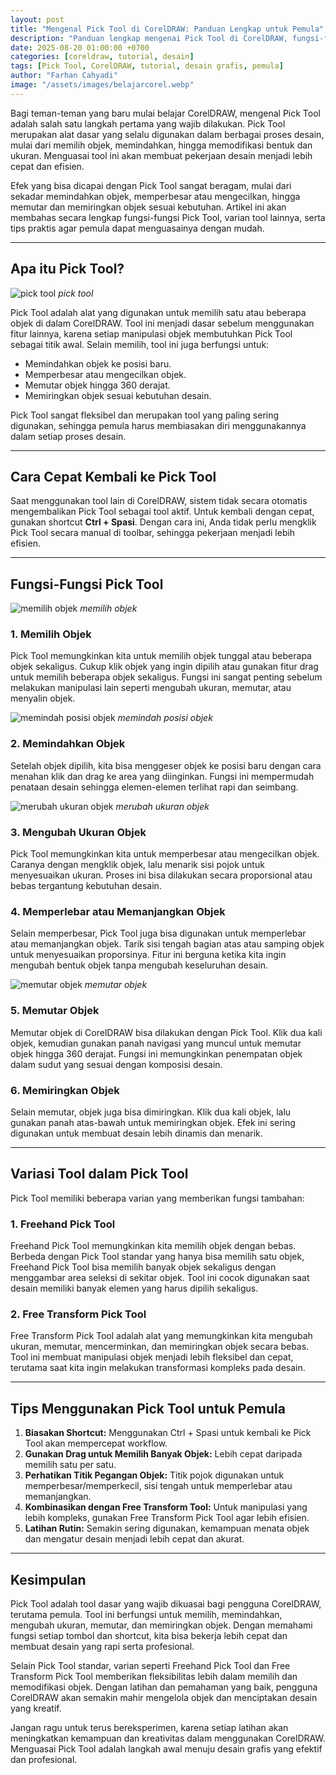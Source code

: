 ```yaml
---
layout: post
title: "Mengenal Pick Tool di CorelDRAW: Panduan Lengkap untuk Pemula"
description: "Panduan lengkap mengenai Pick Tool di CorelDRAW, fungsi-fungsinya, variasi tool, dan tips praktis untuk pemula agar lebih cepat menguasai desain grafis."
date: 2025-08-20 01:00:00 +0700
categories: [coreldraw, tutorial, desain]
tags: [Pick Tool, CorelDRAW, tutorial, desain grafis, pemula]
author: "Farhan Cahyadi"
image: "/assets/images/belajarcorel.webp"
---
```


Bagi teman-teman yang baru mulai belajar CorelDRAW, mengenal Pick Tool adalah salah satu langkah pertama yang wajib dilakukan. Pick Tool merupakan alat dasar yang selalu digunakan dalam berbagai proses desain, mulai dari memilih objek, memindahkan, hingga memodifikasi bentuk dan ukuran. Menguasai tool ini akan membuat pekerjaan desain menjadi lebih cepat dan efisien.

Efek yang bisa dicapai dengan Pick Tool sangat beragam, mulai dari sekadar memindahkan objek, memperbesar atau mengecilkan, hingga memutar dan memiringkan objek sesuai kebutuhan. Artikel ini akan membahas secara lengkap fungsi-fungsi Pick Tool, varian tool lainnya, serta tips praktis agar pemula dapat menguasainya dengan mudah.

---

## Apa itu Pick Tool?

![pick tool](https://blogger.googleusercontent.com/img/a/AVvXsEjdRGh-jxuCTnVp_TNw8IVIElT6q4XdxWl6dB6hcSMt-tJD9-ry5d0hXePOH4qjBTdqP7FOSBiX1ZfQXJYb-yDBOv84AACXDJQiCYBcJrY-YDq1mXeGmNBGAXuc9hgA5SGUWU90A699e_MihzMo8BUSsvZZObHtdvj9v2p7D-VKwRXi5KSCnLCYh-elqHHI=w640-h350)
*pick tool*

Pick Tool adalah alat yang digunakan untuk memilih satu atau beberapa objek di dalam CorelDRAW. Tool ini menjadi dasar sebelum menggunakan fitur lainnya, karena setiap manipulasi objek membutuhkan Pick Tool sebagai titik awal. Selain memilih, tool ini juga berfungsi untuk:

- Memindahkan objek ke posisi baru.  
- Memperbesar atau mengecilkan objek.  
- Memutar objek hingga 360 derajat.  
- Memiringkan objek sesuai kebutuhan desain.  

Pick Tool sangat fleksibel dan merupakan tool yang paling sering digunakan, sehingga pemula harus membiasakan diri menggunakannya dalam setiap proses desain.

---

## Cara Cepat Kembali ke Pick Tool

Saat menggunakan tool lain di CorelDRAW, sistem tidak secara otomatis mengembalikan Pick Tool sebagai tool aktif. Untuk kembali dengan cepat, gunakan shortcut **Ctrl + Spasi**. Dengan cara ini, Anda tidak perlu mengklik Pick Tool secara manual di toolbar, sehingga pekerjaan menjadi lebih efisien.

---

## Fungsi-Fungsi Pick Tool

![memilih objek](https://blogger.googleusercontent.com/img/a/AVvXsEhIXGb39qZYeKRtPrbZ6UG6UNGA74wsAgJ2yJlu_zOBuQf7gZsMSu6pgxsh5Vy6Ar328nTFiu6lSei5qJIHbGlljRRtYPe4EFPy6f8eCREpRMThvWjy1bqEEyUPau1ZUkCTzlhDFFFxkVfw8RLmijWWHlSfwX4PpDITynSs6chP-Iykf1Egul0gS0z5gXN0=w640-h436)
*memilih objek*

### 1. Memilih Objek
Pick Tool memungkinkan kita untuk memilih objek tunggal atau beberapa objek sekaligus. Cukup klik objek yang ingin dipilih atau gunakan fitur drag untuk memilih beberapa objek sekaligus. Fungsi ini sangat penting sebelum melakukan manipulasi lain seperti mengubah ukuran, memutar, atau menyalin objek.

![memindah posisi objek](https://blogger.googleusercontent.com/img/a/AVvXsEh9_RgYVmR94K-zRa626cg3CzpHzbHXwqksikjoyMOUh347ndrzoh7qV7HCsmkKMI7KlSNgwUWA-lQWQgoP6503oqdud_fFcnsYY5vqN1sKaK_Vy0YcTDgreCpiMyQYMSI7-CDbxhkOmPaY7VdEMOSOuA2ceMv0Psq99xgMIs_bCEGsVstxj__VeApspx3H=w640-h398)
*memindah posisi objek*

### 2. Memindahkan Objek
Setelah objek dipilih, kita bisa menggeser objek ke posisi baru dengan cara menahan klik dan drag ke area yang diinginkan. Fungsi ini mempermudah penataan desain sehingga elemen-elemen terlihat rapi dan seimbang.

![merubah ukuran objek](https://blogger.googleusercontent.com/img/a/AVvXsEjp0VUtJc-jG26hyxbSUFDnUQ2nW1ZVqXc_iKRyTksCWDhg07LRNSymvR9ckYRCtRjxOvtVpg064sfASDCHSJDYhtrquLYtUIdmEi2HnuDnrOkz42Zvf8I8OQs6BDJsSvOWuoW-KAw-9_tplGnvo1OGf-S1-AoF0dFkSg65wyzpKiDfId5UkoN92UN-lIbM=w640-h418)
*merubah ukuran objek*

### 3. Mengubah Ukuran Objek
Pick Tool memungkinkan kita untuk memperbesar atau mengecilkan objek. Caranya dengan mengklik objek, lalu menarik sisi pojok untuk menyesuaikan ukuran. Proses ini bisa dilakukan secara proporsional atau bebas tergantung kebutuhan desain.

### 4. Memperlebar atau Memanjangkan Objek
Selain memperbesar, Pick Tool juga bisa digunakan untuk memperlebar atau memanjangkan objek. Tarik sisi tengah bagian atas atau samping objek untuk menyesuaikan proporsinya. Fitur ini berguna ketika kita ingin mengubah bentuk objek tanpa mengubah keseluruhan desain.

![memutar objek](https://blogger.googleusercontent.com/img/a/AVvXsEhPc0uvQVhkfjq9Ibqlry-SAP7HHsgl0FcYqVhFVkC9n-cZLNNnQ8g6esvFPElsz2Sc1tGCUQKC5tTtn6N-haZ_y1l-x74JcfflULTVKOe7gCGn1pMoXq1Faq43667zgg-kz9FBXJoOQtrSJlvj8oMW75o4lq-hwS8WkwH2KQGpxg2ZRNK9J-PTJwjbwtak=w640-h398)
*memutar objek*

### 5. Memutar Objek
Memutar objek di CorelDRAW bisa dilakukan dengan Pick Tool. Klik dua kali objek, kemudian gunakan panah navigasi yang muncul untuk memutar objek hingga 360 derajat. Fungsi ini memungkinkan penempatan objek dalam sudut yang sesuai dengan komposisi desain.

### 6. Memiringkan Objek
Selain memutar, objek juga bisa dimiringkan. Klik dua kali objek, lalu gunakan panah atas-bawah untuk memiringkan objek. Efek ini sering digunakan untuk membuat desain lebih dinamis dan menarik.

---

## Variasi Tool dalam Pick Tool

Pick Tool memiliki beberapa varian yang memberikan fungsi tambahan:

### 1. Freehand Pick Tool
Freehand Pick Tool memungkinkan kita memilih objek dengan bebas. Berbeda dengan Pick Tool standar yang hanya bisa memilih satu objek, Freehand Pick Tool bisa memilih banyak objek sekaligus dengan menggambar area seleksi di sekitar objek. Tool ini cocok digunakan saat desain memiliki banyak elemen yang harus dipilih sekaligus.

### 2. Free Transform Pick Tool
Free Transform Pick Tool adalah alat yang memungkinkan kita mengubah ukuran, memutar, mencerminkan, dan memiringkan objek secara bebas. Tool ini membuat manipulasi objek menjadi lebih fleksibel dan cepat, terutama saat kita ingin melakukan transformasi kompleks pada desain.

---

## Tips Menggunakan Pick Tool untuk Pemula

1. **Biasakan Shortcut:** Menggunakan Ctrl + Spasi untuk kembali ke Pick Tool akan mempercepat workflow.  
2. **Gunakan Drag untuk Memilih Banyak Objek:** Lebih cepat daripada memilih satu per satu.  
3. **Perhatikan Titik Pegangan Objek:** Titik pojok digunakan untuk memperbesar/memperkecil, sisi tengah untuk memperlebar atau memanjangkan.  
4. **Kombinasikan dengan Free Transform Tool:** Untuk manipulasi yang lebih kompleks, gunakan Free Transform Pick Tool agar lebih efisien.  
5. **Latihan Rutin:** Semakin sering digunakan, kemampuan menata objek dan mengatur desain menjadi lebih cepat dan akurat.

---

## Kesimpulan

Pick Tool adalah tool dasar yang wajib dikuasai bagi pengguna CorelDRAW, terutama pemula. Tool ini berfungsi untuk memilih, memindahkan, mengubah ukuran, memutar, dan memiringkan objek. Dengan memahami fungsi setiap tombol dan shortcut, kita bisa bekerja lebih cepat dan membuat desain yang rapi serta profesional.

Selain Pick Tool standar, varian seperti Freehand Pick Tool dan Free Transform Pick Tool memberikan fleksibilitas lebih dalam memilih dan memodifikasi objek. Dengan latihan dan pemahaman yang baik, pengguna CorelDRAW akan semakin mahir mengelola objek dan menciptakan desain yang kreatif.

Jangan ragu untuk terus bereksperimen, karena setiap latihan akan meningkatkan kemampuan dan kreativitas dalam menggunakan CorelDRAW. Menguasai Pick Tool adalah langkah awal menuju desain grafis yang efektif dan profesional.